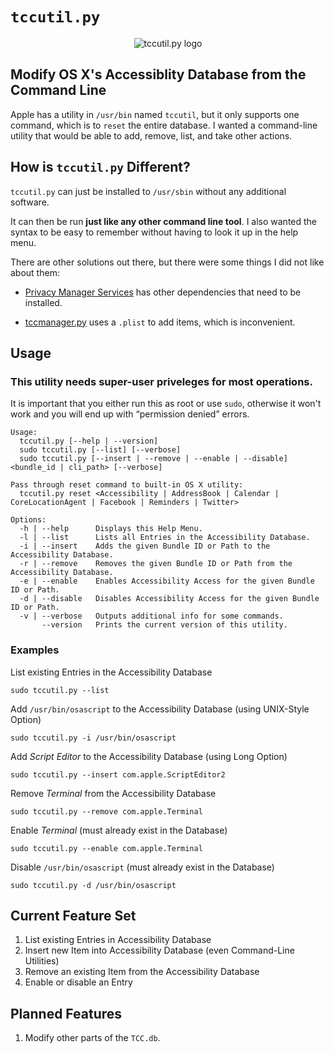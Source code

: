`tccutil.py`
==========

<p align="center"><img src='http://i2.wp.com/jacobsalmela.com/wp-content/uploads/2014/07/tccutilicon.png?resize=128%2C128' alt='tccutil.py logo'/></p>


## Modify OS X's Accessiblity Database from the Command Line
Apple has a utility in `/usr/bin` named `tccutil`, but it only supports one command, which is to `reset` the entire database.  I wanted a command-line utility that would be able to add, remove, list, and take other actions.


## How is `tccutil.py` Different?

`tccutil.py` can just be installed to `/usr/sbin` without any additional software.

It can then be run **just like any other command line tool**. I also wanted the syntax to be easy to remember without having to look it up in the help menu.

There are other solutions out there, but there were some things I did not like about them:

+ [Privacy Manager Services](https://github.com/univ-of-utah-marriott-library-apple/privacy_services_manager) has other dependencies that need to be installed.

+ [tccmanager.py](https://github.com/timsutton/scripts/blob/master/tccmanager/tccmanager.py) uses a `.plist` to add items, which is inconvenient.


## Usage

### This utility needs super-user priveleges for most operations.

It is important that you either run this as root or use `sudo`, otherwise it won't work and you will end up with “permission denied” errors.

```
Usage:
  tccutil.py [--help | --version]
  sudo tccutil.py [--list] [--verbose]
  sudo tccutil.py [--insert | --remove | --enable | --disable] <bundle_id | cli_path> [--verbose]

Pass through reset command to built-in OS X utility:
  tccutil.py reset <Accessibility | AddressBook | Calendar | CoreLocationAgent | Facebook | Reminders | Twitter>

Options:
  -h | --help      Displays this Help Menu.
  -l | --list      Lists all Entries in the Accessibility Database.
  -i | --insert    Adds the given Bundle ID or Path to the Accessibility Database.
  -r | --remove    Removes the given Bundle ID or Path from the Accessibility Database.
  -e | --enable    Enables Accessibility Access for the given Bundle ID or Path.
  -d | --disable   Disables Accessibility Access for the given Bundle ID or Path.
  -v | --verbose   Outputs additional info for some commands.
       --version   Prints the current version of this utility.
```

### Examples

List existing Entries in the Accessibility Database

    sudo tccutil.py --list

Add `/usr/bin/osascript` to the Accessibility Database (using UNIX-Style Option)

    sudo tccutil.py -i /usr/bin/osascript

Add *Script Editor* to the Accessibility Database (using Long Option)

    sudo tccutil.py --insert com.apple.ScriptEditor2

Remove *Terminal* from the Accessibility Database

    sudo tccutil.py --remove com.apple.Terminal

Enable *Terminal* (must already exist in the Database)

    sudo tccutil.py --enable com.apple.Terminal

Disable `/usr/bin/osascript` (must already exist in the Database)

    sudo tccutil.py -d /usr/bin/osascript


## Current Feature Set

1. List existing Entries in Accessibility Database
2. Insert new Item into Accessibility Database (even Command-Line Utilities)
3. Remove an existing Item from the Accessibility Database
4. Enable or disable an Entry


## Planned Features

1. Modify other parts of the `TCC.db`.
